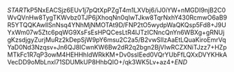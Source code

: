 $START$kP5NxEACSjz6EUv1j7pQtXpPZgT4m1LXVbj6/iJ0iYW+nMGDI9njB2C0WvQVnHw8TygTKWvbz0TJP6jXhoqNn0qIwTJkw8TqrNxhY430RcmwO6aB9R5YTQQKAwIlSnNsq4YNhMjNMOTAt9D/FNP2tO5wydpWaQKQsp5Fd8+J9UYxWm07w5Ztc6pqWG9XsFsEsHPQCesLtR4lJTzICNncQnYn6WBXg+gRNUjgKzsdjgyZurjMuRz2kDepSjW9pY6msu2C2a5/B2vwSlIzAaEtLQuaKiroEmrVqYaD0Nd3Nzqsv+Jn6QJ8ICwnKW6Bw2dR2q2bgn2BjVIwRCZXNiTJzz7+HZpMTkFc1R7qP3owM4HEHHhIdWRkKM+Dv0ssIEed0VQrYUbFfLQXxDVYKHkAVecDD9oMbLnxl71SDUMkUP8HhbQIO+/qk3WK5Lv+az4+$END$